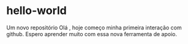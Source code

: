 # hello-world
Um novo repositório
Olá , hoje começo minha primeira interação com github.
Espero aprender muito com essa nova ferramenta de apoio.
